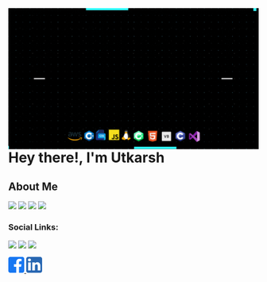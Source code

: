 
 
<img alt="Cover Art" src="https://github.com/Utkar5hM/Utkar5hM/raw/main/Utkar5hM.gif" align="left"/>
<h1>Hey there!, I'm Utkarsh</h1>
 <h2> About Me</h2>
 <p>
 <img src="https://img.shields.io/badge/Age-20-blue">
 <img src="https://img.shields.io/badge/Lives%20in-Karnataka%2C%20India-green">
 <img src="https://img.shields.io/badge/Studying%20at-National%20Institute%20Of%20Technology%2C%20Karnataka-blue">
 <img src="https://img.shields.io/badge/Branch-Electronics%20and%20Communication%20Engineering-green">
 <ul>
  
  </ul>
</p>
 <h3>Social Links:</h3>

<a href="https://www.reddit.com/user/Utkar5hM"> <img src="https://img.shields.io/reddit/user-karma/combined/Utkar5hM?style=social" ></a>
 <a href="https://www.youtube.com/channel/UCTA5vSw4kZs04TqCw6nDAMg"> <img src="https://img.shields.io/youtube/channel/views/UCTA5vSw4kZs04TqCw6nDAMg?style=social"></a>
 <a href="https://twitter.com/Utkar5hm"><img src="https://img.shields.io/twitter/follow/Utkar5hm?style=social"></a>
 
 <a href="https://www.facebook.com/utkar5hM/"> <img src="https://github.com/Utkar5hM/Utkar5hM/raw/main/facebook.png" width=32px></a><a href="https://www.linkedin.com/in/utkarsh-m-54256b132/"> <img src="https://github.com/Utkar5hM/Utkar5hM/raw/main/linkedin.png" width=32px></a>
 
 
